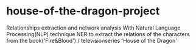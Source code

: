 # house-of-the-dragon-project

Relationships extraction and network analysis
With Natural Language Processing(NLP) technique NER to extract the relations
of the characters from the book('Fire&Blood') / televisionseries 'House of the Dragon'
